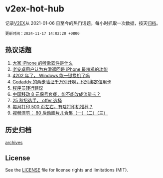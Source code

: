 # v2ex-hot-hub

 记录[V2EX](https://www.v2ex.com/)从 2021-01-06 日至今的热门话题。每小时抓取一次数据，按天[归档](archives)。

`更新时间：2024-11-17 14:02:20 +0800`

## 热议话题

1. [大家 iPhone 的听歌软件是什么](https://www.v2ex.com/t/1090112)
1. [老安卓用户认为右滑返回是 iPhone 最辣鸡的功能](https://www.v2ex.com/t/1090194)
1. [4202 年了， Windows 能一键换机了吗](https://www.v2ex.com/t/1090146)
1. [Godaddy 的两步验证千万别开啊，也别绑定信用卡](https://www.v2ex.com/t/1090153)
1. [程序员转行建议](https://www.v2ex.com/t/1090123)
1. [中国移动 8 元保号套餐，能不能改成流量卡？](https://www.v2ex.com/t/1090231)
1. [25 秋招选手， offer 选择](https://www.v2ex.com/t/1090093)
1. [每月打印 500 页左右，有啥打印机推荐？](https://www.v2ex.com/t/1090181)
1. [视频混剪： 80 后动画片儿合集（一）（二）（三）](https://www.v2ex.com/t/1090105)

## 历史归档

[archives](archives)

## License

See the [LICENSE](LICENSE) file for license rights and limitations (MIT).
